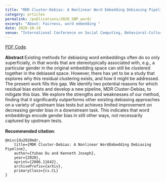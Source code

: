 ```yaml
---
title: "MDR Cluster-Debias: A Nonlinear Word Embedding Debiasing Pipeline"
category: articles
permalink: /publications/2020_SBP_word/
excerpt: "About: Fairness, word embedding "
date: 2020-10-19
venue: "International Conference on Social Computing, Behavioral-Cultural Modeling, & Prediction and Behavior Representation in Modeling and Simulation "
---
```


<a href="https://yuhaodu.github.io/files/SBP_word_embeddings.pdf">PDF  </a> 
<a href="https://github.com/yuhaodu/MDR-Cluster-Debias">Code</a>. <br />
<br />
**Abstract**:Existing methods for debiasing word embeddings often do so only superficially, in that words that are stereotypically associated with, e.g., a particular gender in the original embedding space can still be clustered together in the debiased space. However, there has yet to be a study that explores why this residual clustering exists, and how it might be addressed. The present work fills this gap.  We identify two potential reasons for which residual bias exists and develop a new pipeline, MDR Cluster-Debias, to mitigate this bias. We explore the strengths and weaknesses of our method, finding that it significantly outperforms other existing debiasing approaches on a variety of upstream bias tests but achieves limited improvement on decreasing gender bias in a downstream task. This indicates that word embeddings encode gender bias in still other ways, not necessarily captured by upstream tests. <br />
<br />
**Recommended citation**: <br />
```
@misc{du2020mdr,
    title={MDR Cluster-Debias: A Nonlinear WordEmbedding Debiasing Pipeline},
    author={Yuhao Du and Kenneth Joseph},
    year={2020},
    eprint={2006.11642},
    archivePrefix={arXiv},
    primaryClass={cs.CL}
}
```


